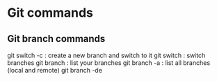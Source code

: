 # Git commands

## Git branch commands

git switch -c <branchname> : create a new branch and switch to it
git switch <branchname> : switch branches
git branch : list your branches
git branch -a : list all branches (local and remote)
git branch -de <branchname>
